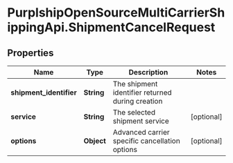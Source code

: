 # PurplshipOpenSourceMultiCarrierShippingApi.ShipmentCancelRequest

## Properties
Name | Type | Description | Notes
------------ | ------------- | ------------- | -------------
**shipment_identifier** | **String** | The shipment identifier returned during creation | 
**service** | **String** | The selected shipment service | [optional] 
**options** | **Object** | Advanced carrier specific cancellation options | [optional] 
